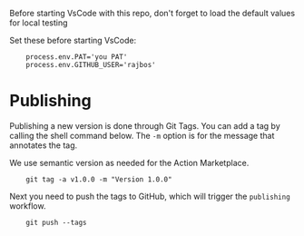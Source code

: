 Before starting VsCode with this repo, don't forget to load the default values for local testing

Set these before starting VsCode:
``` shell    
    process.env.PAT='you PAT'
    process.env.GITHUB_USER='rajbos'
```

# Publishing
Publishing a new version is done through Git Tags. You can add a tag by calling the shell command below. The `-m` option is for the message that annotates the tag.

We use semantic version as needed for the Action Marketplace.

``` shell
    git tag -a v1.0.0 -m "Version 1.0.0"
```

Next you need to push the tags to GitHub, which will trigger the `publishing` workflow.

``` shell
    git push --tags
```
